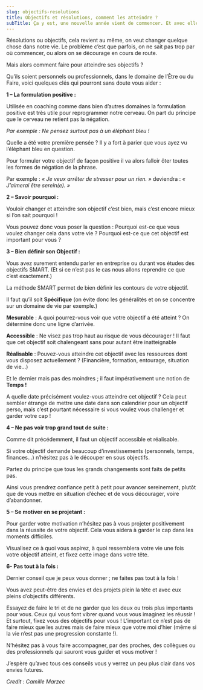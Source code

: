 ```yaml
---
slug: objectifs-resolutions
title: Objectifs et résolutions, comment les atteindre ?
subTitle: Ça y est, une nouvelle année vient de commencer. Et avec elle, le traditionnel florilège de bonnes résolutions.
---
```


Résolutions ou objectifs, cela revient au même, on veut changer quelque chose dans notre vie. Le problème c’est que
parfois, on ne sait pas trop par où commencer, ou alors on se décourage en cours de route.

Mais alors comment faire pour atteindre ses objectifs ?

Qu’ils soient personnels ou professionnels, dans le domaine de l’Être ou du Faire, voici quelques clés qui pourront sans
doute vous aider :

**1 – La formulation positive :**

Utilisée en coaching comme dans bien d’autres domaines la formulation positive est très utile pour reprogrammer notre
cerveau. On part du principe que le cerveau ne retient pas la négation.

*Par exemple : Ne pensez surtout pas à un éléphant bleu !*

Quelle a été votre première pensée ? Il y a fort à parier que vous ayez vu l’éléphant bleu en question.

Pour formuler votre objectif de façon positive il va alors falloir ôter toutes les formes de négation de la phrase.

Par exemple : *« Je veux arrêter de stresser pour un rien. »* deviendra : *« J’aimerai être serein(e). »*

**2 – Savoir pourquoi :**

Vouloir changer et atteindre son objectif c’est bien, mais c’est encore mieux si l’on sait pourquoi !

Vous pouvez donc vous poser la question : Pourquoi est-ce que vous voulez changer cela dans votre vie ? Pourquoi est-ce
que cet objectif est important pour vous ?

**3 – Bien définir son Objectif :**

Vous avez surement entendu parler en entreprise ou durant vos études des objectifs SMART. (Et si ce n’est pas le cas
nous allons reprendre ce que c’est exactement.)

La méthode SMART permet de bien définir les contours de votre objectif.

Il faut qu’il soit **Spécifique** (on évite donc les généralités et on se concentre sur un domaine de vie par exemple.)

**Mesurable** : A quoi pourrez-vous voir que votre objectif a été atteint ? On détermine donc une ligne d’arrivée.

**Accessible** : Ne visez pas trop haut au risque de vous décourager ! Il faut que cet objectif soit chalengeant sans
pour autant être inatteignable

**Réalisable** : Pouvez-vous atteindre cet objectif avec les ressources dont vous disposez actuellement ? (Financière,
formation, entourage, situation de vie…)

Et le dernier mais pas des moindres ; il faut impérativement une notion de **Temps !**

A quelle date précisément voulez-vous atteindre cet objectif ? Cela peut sembler étrange de mettre une date dans son
calendrier pour un objectif perso, mais c’est pourtant nécessaire si vous voulez vous challenger et garder votre cap !

**4 – Ne pas voir trop grand tout de suite :**

Comme dit précédemment, il faut un objectif accessible et réalisable.

Si votre objectif demande beaucoup d’investissements (personnels, temps, finances…) n’hésitez pas à le découper en sous
objectifs.

Partez du principe que tous les grands changements sont faits de petits pas.

Ainsi vous prendrez confiance petit à petit pour avancer sereinement, plutôt que de vous mettre en situation d’échec et
de vous décourager, voire d’abandonner.

**5 – Se motiver en se projetant :**

Pour garder votre motivation n’hésitez pas à vous projeter positivement dans la réussite de votre objectif. Cela vous
aidera à garder le cap dans les moments difficiles.

Visualisez ce à quoi vous aspirez, à quoi ressemblera votre vie une fois votre objectif atteint, et fixez cette image
dans votre tête.

**6- Pas tout à la fois :**

Dernier conseil que je peux vous donner ; ne faites pas tout à la fois !

Vous avez peut-être des envies et des projets plein la tête et avec eux pleins d’objectifs différents.

Essayez de faire le tri et de ne garder que les deux ou trois plus importants pour vous. Ceux qui vous font vibrer quand
vous vous imaginez les réussir ! Et surtout, fixez vous des objectifs pour vous ! L’important ce n’est pas de faire
mieux que les autres mais de faire mieux que votre moi d’hier (même si la vie n’est pas une progression constante !).

N’hésitez pas à vous faire accompagner, par des proches, des collègues ou des professionnels qui sauront vous guider et
vous motiver !

J’espère qu’avec tous ces conseils vous y verrez un peu plus clair dans vos envies futures.

*Credit : Camille Marzec*


